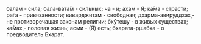 балам - сила; бала-вата̄м - сильных; ча - и; ахам - Я; ка̄ма - страсти; ра̄га - привязанности; виварджитам - свободная; дхарма-авируддхах̣ - не противоречащая законам религии; бхӯтешу - в живых существах; ка̄мах̣ - половая жизнь; асми - (Я) есть; бхарата-р̣шабха - о предводитель Бхарат.